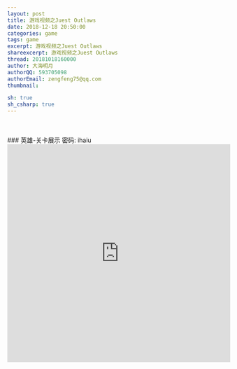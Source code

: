 ```yaml
---
layout: post
title: 游戏视频之Juest Outlaws
date: 2018-12-18 20:50:00
categories: game
tags: game
excerpt: 游戏视频之Juest Outlaws
shareexcerpt: 游戏视频之Juest Outlaws
thread: 20181018160000
author: 大海明月
authorQQ: 593705098
authorEmail: zengfeng75@qq.com
thumbnail: 

sh: true
sh_csharp: true
---
```





<br>
<br>
### 英雄-关卡展示
密码: ihaiu
<iframe height=498 width=510 src='http://player.youku.com/embed/XMzk2NzkwMjYxMg==' frameborder=0 'allowfullscreen'></iframe>
